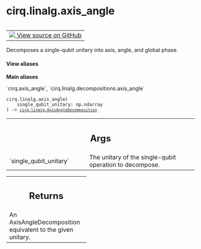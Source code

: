 <div itemscope itemtype="http://developers.google.com/ReferenceObject">
<meta itemprop="name" content="cirq.linalg.axis_angle" />
<meta itemprop="path" content="Stable" />
</div>

# cirq.linalg.axis_angle

<!-- Insert buttons and diff -->

<table class="tfo-notebook-buttons tfo-api" align="left">

<td>
  <a target="_blank" href="https://github.com/quantumlib/cirq/tree/master/cirq/linalg/decompositions.py">
    <img src="https://www.tensorflow.org/images/GitHub-Mark-32px.png" />
    View source on GitHub
  </a>
</td>
</table>



Decomposes a single-qubit unitary into axis, angle, and global phase.

<section class="expandable">
  <h4 class="showalways">View aliases</h4>
  <p>
<b>Main aliases</b>
<p>`cirq.axis_angle`, `cirq.linalg.decompositions.axis_angle`</p>
</p>
</section>

<pre class="devsite-click-to-copy prettyprint lang-py tfo-signature-link">
<code>cirq.linalg.axis_angle(
    single_qubit_unitary: np.ndarray
) -> <a href="../../cirq/linalg/AxisAngleDecomposition.md"><code>cirq.linalg.AxisAngleDecomposition</code></a>
</code></pre>



<!-- Placeholder for "Used in" -->


<!-- Tabular view -->
 <table class="responsive fixed orange">
<colgroup><col width="214px"><col></colgroup>
<tr><th colspan="2"><h2 class="add-link">Args</h2></th></tr>

<tr>
<td>
`single_qubit_unitary`
</td>
<td>
The unitary of the single-qubit operation to
decompose.
</td>
</tr>
</table>



<!-- Tabular view -->
 <table class="responsive fixed orange">
<colgroup><col width="214px"><col></colgroup>
<tr><th colspan="2"><h2 class="add-link">Returns</h2></th></tr>
<tr class="alt">
<td colspan="2">
An AxisAngleDecomposition equivalent to the given unitary.
</td>
</tr>

</table>


